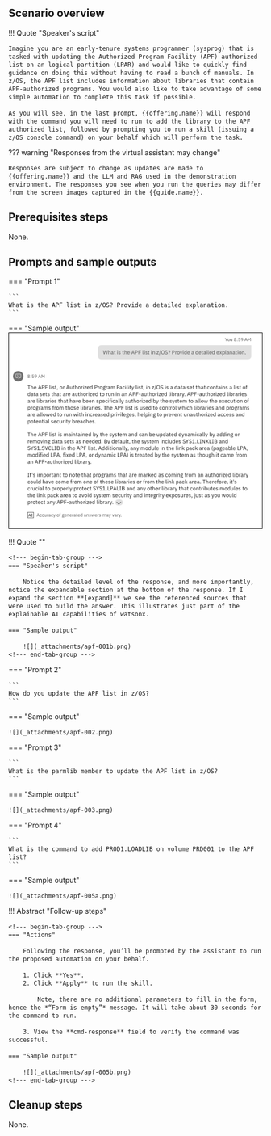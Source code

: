 ## Scenario overview
!!! Quote "Speaker's script"

    Imagine you are an early-tenure systems programmer (sysprog) that is tasked with updating the Authorized Program Facility (APF) authorized list on an logical partition (LPAR) and would like to quickly find guidance on doing this without having to read a bunch of manuals. In z/OS, the APF list includes information about libraries that contain APF-authorized programs. You would also like to take advantage of some simple automation to complete this task if possible. 
    
    As you will see, in the last prompt, {{offering.name}} will respond with the command you will need to run to add the library to the APF authorized list, followed by prompting you to run a skill (issuing a z/OS console command) on your behalf which will perform the task.

??? warning "Responses from the virtual assistant may change"

    Responses are subject to change as updates are made to  {{offering.name}} and the LLM and RAG used in the demonstration environment. The responses you see when you run the queries may differ from the screen images captured in the {{guide.name}}.

## Prerequisites steps
None.
## Prompts and sample outputs
<!--- begin-tab-group --->
=== "Prompt 1"

    ```
    What is the APF list in z/OS? Provide a detailed explanation.
    ```

=== "Sample output"
    ![](_attachments/apf-001.png)
<!--- end-tab-group --->

!!! Quote ""

    <!--- begin-tab-group --->
    === "Speaker's script"
    
        Notice the detailed level of the response, and more importantly, notice the expandable section at the bottom of the response. If I expand the section **[expand]** we see the referenced sources that were used to build the answer. This illustrates just part of the explainable AI capabilities of watsonx.
    
    === "Sample output"
    
        ![](_attachments/apf-001b.png)        
    <!--- end-tab-group --->

<!--- begin-tab-group --->
=== "Prompt 2"

    ```
    How do you update the APF list in z/OS?
    ```
=== "Sample output"

    ![](_attachments/apf-002.png)
<!--- end-tab-group --->
<!--- begin-tab-group --->
=== "Prompt 3"

    ```
    What is the parmlib member to update the APF list in z/OS?
    ```

=== "Sample output"

    ![](_attachments/apf-003.png)

<!--- end-tab-group --->
<!--- begin-tab-group --->
=== "Prompt 4"
    
    ```
    What is the command to add PROD1.LOADLIB on volume PRD001 to the APF list?
    ```
    
=== "Sample output"

    ![](_attachments/apf-005a.png)
<!--- end-tab-group --->
!!! Abstract "Follow-up steps"

    <!--- begin-tab-group --->
    === "Actions"

        Following the response, you’ll be prompted by the assistant to run the proposed automation on your behalf. 
    
        1. Click **Yes**.
        2. Click **Apply** to run the skill. 
        
            Note, there are no additional parameters to fill in the form, hence the *“Form is empty”* message. It will take about 30 seconds for the command to run.

        3. View the **cmd-response** field to verify the command was successful.

    === "Sample output"
    
        ![](_attachments/apf-005b.png)
    <!--- end-tab-group --->
## Cleanup steps
None.
